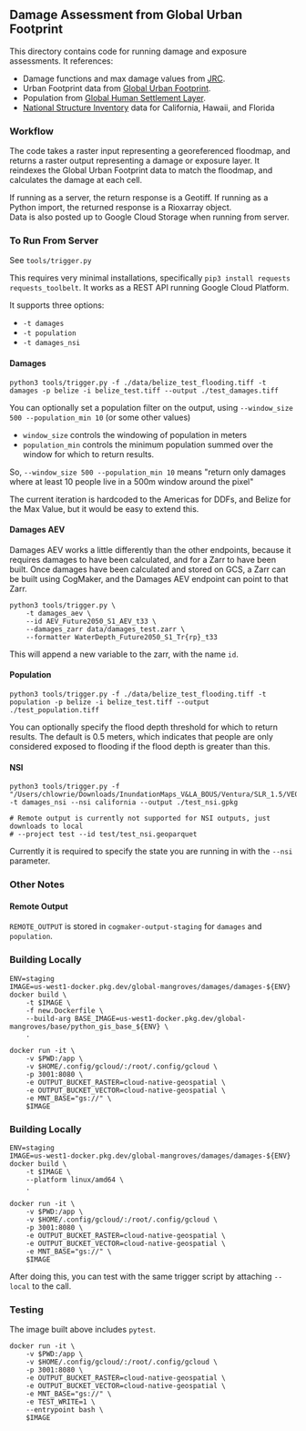 ## Damage Assessment from Global Urban Footprint
This directory contains code for running damage and exposure assessments.  It references:
- Damage functions and max damage values from [JRC](https://publications.jrc.ec.europa.eu/repository/handle/JRC105688).
- Urban Footprint data from [Global Urban Footprint](https://www.dlr.de/eoc/en/desktopdefault.aspx/tabid-9628/).
- Population from [Global Human Settlement Layer](https://ghsl.jrc.ec.europa.eu/download.php?ds=pop).
- [National Structure Inventory](https://nsi.sec.usace.army.mil/downloads/) data for California, Hawaii, and Florida


### Workflow
The code takes a raster input representing a georeferenced floodmap, and returns a raster output representing a damage or exposure layer.  It reindexes the Global Urban Footprint data to match the floodmap, and calculates the damage at each cell.

If running as a server, the return response is a Geotiff.  If running as a Python import, the returned response is a Rioxarray object.  
Data is also posted up to Google Cloud Storage when running from server.

### To Run From Server
See `tools/trigger.py`

This requires very minimal installations, specifically `pip3 install requests requests_toolbelt`.  It works as a REST API running Google Cloud Platform.

It supports three options:
- `-t damages`
- `-t population`
- `-t damages_nsi`

#### Damages
```
python3 tools/trigger.py -f ./data/belize_test_flooding.tiff -t damages -p belize -i belize_test.tiff --output ./test_damages.tiff
```

You can optionally set a population filter on the output, using `--window_size 500 --population_min 10` (or some other values)
- `window_size` controls the windowing of population in meters
- `population_min` controls the minimum population summed over the window for which to return results.  

So, `--window_size 500 --population_min 10` means "return only damages where at least 10 people live in a 500m window around the pixel"

The current iteration is hardcoded to the Americas for DDFs, and Belize for the Max Value, but it would be easy to extend this.

#### Damages AEV
Damages AEV works a little differently than the other endpoints, because it requires damages to have been calculated, and for a Zarr to have been built.  Once damages have been calculated and stored on GCS, a Zarr can be built using CogMaker, and the Damages AEV endpoint can point to that Zarr.

```
python3 tools/trigger.py \
    -t damages_aev \
    --id AEV_Future2050_S1_AEV_t33 \
    --damages_zarr data/damages_test.zarr \
    --formatter WaterDepth_Future2050_S1_Tr{rp}_t33
```

This will append a new variable to the zarr, with the name `id`.

#### Population
```
python3 tools/trigger.py -f ./data/belize_test_flooding.tiff -t population -p belize -i belize_test.tiff --output ./test_population.tiff
```

You can optionally specify the flood depth threshold for which to return results.  The default is 0.5 meters, which indicates that people are only considered exposed to flooding if the flood depth is greater than this.


#### NSI
```
python3 tools/trigger.py -f "/Users/chlowrie/Downloads/InundationMaps_V&LA_BOUS/Ventura/SLR_1.5/VE02_flddepth_SLR150_W100.tif" -t damages_nsi --nsi california --output ./test_nsi.gpkg 

# Remote output is currently not supported for NSI outputs, just downloads to local
# --project test --id test/test_nsi.geoparquet

```

Currently it is required to specify the state you are running in with the `--nsi` parameter.


### Other Notes
#### Remote Output
`REMOTE_OUTPUT` is stored in `cogmaker-output-staging` for `damages` and `population`.

### Building Locally
```
ENV=staging
IMAGE=us-west1-docker.pkg.dev/global-mangroves/damages/damages-${ENV}
docker build \
    -t $IMAGE \
    -f new.Dockerfile \
    --build-arg BASE_IMAGE=us-west1-docker.pkg.dev/global-mangroves/base/python_gis_base_${ENV} \
    .

docker run -it \
    -v $PWD:/app \
    -v $HOME/.config/gcloud/:/root/.config/gcloud \
    -p 3001:8080 \
    -e OUTPUT_BUCKET_RASTER=cloud-native-geospatial \
    -e OUTPUT_BUCKET_VECTOR=cloud-native-geospatial \
    -e MNT_BASE="gs://" \
    $IMAGE
```

### Building Locally
```
ENV=staging
IMAGE=us-west1-docker.pkg.dev/global-mangroves/damages/damages-${ENV}
docker build \
    -t $IMAGE \
    --platform linux/amd64 \
    .

docker run -it \
    -v $PWD:/app \
    -v $HOME/.config/gcloud/:/root/.config/gcloud \
    -p 3001:8080 \
    -e OUTPUT_BUCKET_RASTER=cloud-native-geospatial \
    -e OUTPUT_BUCKET_VECTOR=cloud-native-geospatial \
    -e MNT_BASE="gs://" \
    $IMAGE
```

After doing this, you can test with the same trigger script by attaching `--local` to the call.

### Testing
The image built above includes `pytest`.
```
docker run -it \
    -v $PWD:/app \
    -v $HOME/.config/gcloud/:/root/.config/gcloud \
    -p 3001:8080 \
    -e OUTPUT_BUCKET_RASTER=cloud-native-geospatial \
    -e OUTPUT_BUCKET_VECTOR=cloud-native-geospatial \
    -e MNT_BASE="gs://" \
    -e TEST_WRITE=1 \
    --entrypoint bash \
    $IMAGE
```